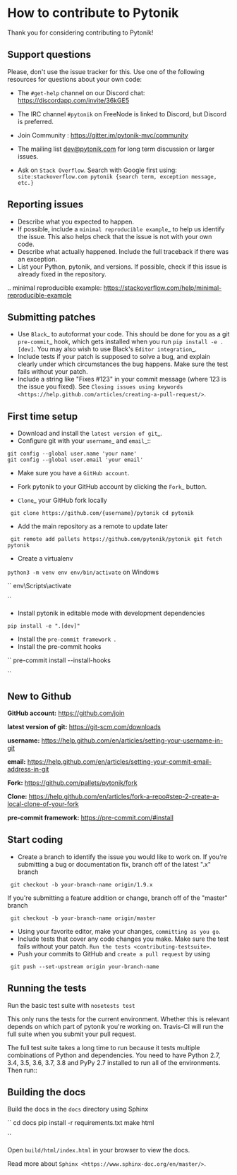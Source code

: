 How to contribute to Pytonik
============================

Thank you for considering contributing to Pytonik!

Support questions
-----------------

Please, don't use the issue tracker for this. Use one of the following
resources for questions about your own code:

* The ``#get-help`` channel on our Discord chat: https://discordapp.com/invite/36kGE5

* The IRC channel ``#pytonik`` on FreeNode is linked to Discord, but Discord is preferred.

* Join Community : https://gitter.im/pytonik-mvc/community

* The mailing list dev@pytonik.com for long term discussion or larger issues.
* Ask on ``Stack Overflow``. Search with Google first using:
	``site:stackoverflow.com pytonik {search term, exception message, etc.} ``


Reporting issues
----------------

- Describe what you expected to happen.
- If possible, include a `minimal reproducible example`_ to help us
	identify the issue. This also helps check that the issue is not with
	your own code.
- Describe what actually happened. Include the full traceback if there was an
	exception.
- List your Python, pytonik, and versions. If possible, check if this
	issue is already fixed in the repository.

.. minimal reproducible example: https://stackoverflow.com/help/minimal-reproducible-example

Submitting patches
------------------

- Use ``Black``_ to autoformat your code. This should be done for you as a
	git ``pre-commit``_ hook, which gets installed when you run ``pip install -e .[dev]``.
	You may also wish to use Black's ``Editor integration``_.
- Include tests if your patch is supposed to solve a bug, and explain
	clearly under which circumstances the bug happens. Make sure the test fails
	without your patch.
- Include a string like "Fixes #123" in your commit message
	(where 123 is the issue you fixed).
	See `Closing issues using keywords
	<https://help.github.com/articles/creating-a-pull-request/>`.

First time setup
----------------

- Download and install the `latest version of git`_.
- Configure git with your `username`_ and `email`_::
```
git config --global user.name 'your name'
git config --global user.email 'your email'
```
- Make sure you have a ``GitHub account``.
- Fork pytonik to your GitHub account by clicking the `Fork`_ button.

- `Clone`_ your GitHub fork locally

`` 
git clone https://github.com/{username}/pytonik
cd pytonik 
``

- Add the main repository as a remote to update later

`` 
git remote add pallets https://github.com/pytonik/pytonik
git fetch pytonik
``

- Create a virtualenv

``
python3 -m venv env
env/bin/activate
``
on Windows

`` 
env\Scripts\activate

``

- Install pytonik in editable mode with development dependencies

`` pip install -e ".[dev]" ``

- Install the ``pre-commit framework ``.
- Install the pre-commit hooks

`` 
pre-commit install --install-hooks

``

New to Github
------------

**GitHub account:** https://github.com/join

**latest version of git:** https://git-scm.com/downloads

**username:** https://help.github.com/en/articles/setting-your-username-in-git

**email:** https://help.github.com/en/articles/setting-your-commit-email-address-in-git

**Fork:** https://github.com/pallets/pytonik/fork

**Clone:** https://help.github.com/en/articles/fork-a-repo#step-2-create-a-local-clone-of-your-fork

**pre-commit framework:** https://pre-commit.com/#install


Start coding
------------

- Create a branch to identify the issue you would like to work on. If you're submitting a bug or documentation fix, branch off of the latest ".x" branch

`` 
git checkout -b your-branch-name origin/1.9.x 
``

If you're submitting a feature addition or change, branch off of the
"master" branch

`` 
git checkout -b your-branch-name origin/master
``

- Using your favorite editor, make your changes, `` committing as you go ``.
- Include tests that cover any code changes you make. Make sure the test fails without your patch. `` Run the tests <contributing-testsuite> ``.
- Push your commits to GitHub and ``create a pull request`` by using

`` 
git push --set-upstream origin your-branch-name 
``


Running the tests
-----------------

Run the basic test suite with ``nosetests test``

This only runs the tests for the current environment. Whether this is relevant
depends on which part of pytonik you're working on. Travis-CI will run the full
suite when you submit your pull request.

The full test suite takes a long time to run because it tests multiple
combinations of Python and dependencies. You need to have Python 2.7, 3.4,
3.5, 3.6, 3.7, 3.8 and PyPy 2.7 installed to run all of the environments. Then run::

Building the docs
-----------------

Build the docs in the ``docs`` directory using Sphinx

``
cd docs
pip install -r requirements.txt
make html

``

Open ``build/html/index.html`` in your browser to view the docs.

Read more about `Sphinx <https://www.sphinx-doc.org/en/master/>`.
